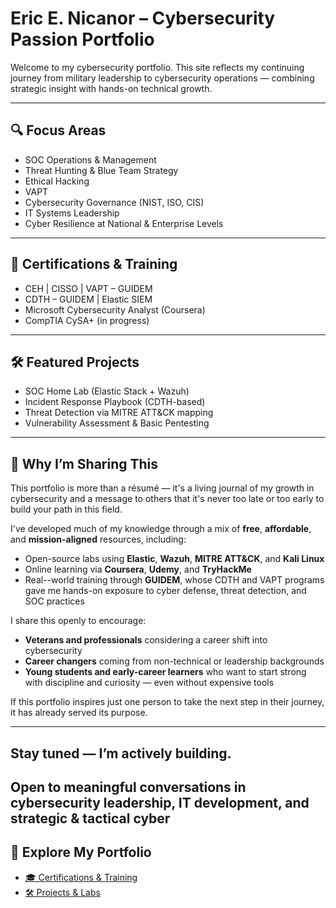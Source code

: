 # Eric E. Nicanor – Cybersecurity Passion Portfolio

Welcome to my cybersecurity portfolio. This site reflects my continuing journey from military leadership to cybersecurity operations — combining strategic insight with hands-on technical growth.

---

## 🔍 Focus Areas

- SOC Operations & Management  
- Threat Hunting & Blue Team Strategy
- Ethical Hacking
- VAPT
- Cybersecurity Governance (NIST, ISO, CIS)  
- IT Systems Leadership  
- Cyber Resilience at National & Enterprise Levels

---

## 🧠 Certifications & Training

- CEH | CISSO | VAPT – GUIDEM  
- CDTH – GUIDEM | Elastic SIEM  
- Microsoft Cybersecurity Analyst (Coursera)  
- CompTIA CySA+ (in progress)

---

## 🛠️ Featured Projects

- SOC Home Lab (Elastic Stack + Wazuh)  
- Incident Response Playbook (CDTH-based)  
- Threat Detection via MITRE ATT&CK mapping  
- Vulnerability Assessment & Basic Pentesting

---

## 🌱 Why I’m Sharing This

This portfolio is more than a résumé — it's a living journal of my growth in cybersecurity and a message to others that it's never too late or too early to build your path in this field.

I've developed much of my knowledge through a mix of **free**, **affordable**, and **mission-aligned** resources, including:

- Open-source labs using **Elastic**, **Wazuh**, **MITRE ATT&CK**, and **Kali Linux**
- Online learning via **Coursera**, **Udemy**, and **TryHackMe**
- Real--world training through **GUIDEM**, whose CDTH and VAPT programs gave me hands-on exposure to cyber defense, threat detection, and SOC practices

I share this openly to encourage:
- **Veterans and professionals** considering a career shift into cybersecurity
- **Career changers** coming from non-technical or leadership backgrounds
- **Young students and early-career learners** who want to start strong with discipline and curiosity — even without expensive tools

If this portfolio inspires just one person to take the next step in their journey, it has already served its purpose.

---

## Stay tuned — I’m actively building.  
Open to meaningful conversations in cybersecurity leadership, IT development, and strategic & tactical cyber
---

## 📁 Explore My Portfolio

- [🎓 Certifications & Training](./certs/)
- [🛠️ Projects & Labs](./projects/)

